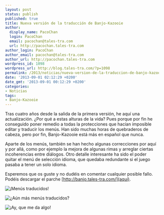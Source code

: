 ```yaml
---
layout: post
status: publish
published: true
title: Nueva versión de la traducción de Banjo-Kazooie
author:
  display_name: PacoChan
  login: PacoChan
  email: pacochan@tales-tra.com
  url: http://pacochan.tales-tra.com
author_login: PacoChan
author_email: pacochan@tales-tra.com
author_url: http://pacochan.tales-tra.com
wordpress_id: 1098
wordpress_url: http://blog.tales-tra.com/?p=1098
permalink: /2013/noticias/nueva-version-de-la-traduccion-de-banjo-kazooie/
date: '2013-09-01 02:12:29 +0200'
date_gmt: '2013-09-01 00:12:29 +0200'
categories:
- Noticias
tags:
- Banjo-Kazooie
---
```

Tras cuatro años desde la salida de la primera versión, he aquí una actualización.
¿Por qué a estas alturas de la vida? Pues porque por fin he conseguido poner remedio a todas la protecciones que
hacían imposible editar y traducir los menús. Han sido muchas horas de quebraderos de cabeza, pero por fin,
Banjo-Kazooie está más en español que nunca.

Aparte de los menús, también se han hecho algunas correcciones por aquí y por allá, como por ejemplo la mejora de
algunas rimas y arreglar ciertas incoherencias entre diálogos. Otro detalle interesante ha sido el poder quitar el
menú de selección idioma, que quedaba redundante si el juego pasaba a tener un solo idioma.

Esperemos que os guste y no dudéis en comentar cualquier posible fallo.
Podéis descargar el parche [http://banjo.tales-tra.com/](aquí).

![¡Menús traducidos!](http://banjo.tales-tra.com/img/capturas/15.jpg)

![¿Aún más menús traducidos?](http://banjo.tales-tra.com/img/capturas/16.jpg)

![¡Ay, que me da algo!](http://banjo.tales-tra.com/img/capturas/17.jpg)


